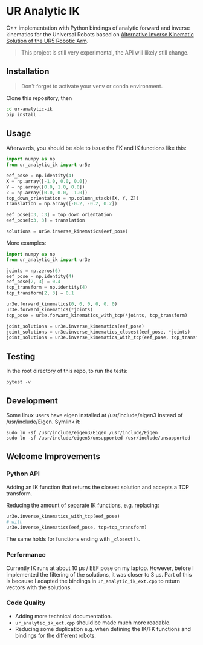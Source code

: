 UR Analytic IK
================
C++ implementation with Python bindings of analytic forward and inverse kinematics for the Universal Robots based on [Alternative Inverse Kinematic Solution of the UR5 Robotic Arm](https://link.springer.com/chapter/10.1007/978-3-030-90033-5_22).

> This project is still very experimental, the API will likely still change.

Installation
------------

> Don't forget to activate your venv or conda environment.

Clone this repository, then
```bash
cd ur-analytic-ik
pip install .
```


Usage
-----
Afterwards, you should be able to issue the FK and IK functions like this:

```python
import numpy as np
from ur_analytic_ik import ur5e

eef_pose = np.identity(4)
X = np.array([-1.0, 0.0, 0.0])
Y = np.array([0.0, 1.0, 0.0])
Z = np.array([0.0, 0.0, -1.0])
top_down_orientation = np.column_stack([X, Y, Z])
translation = np.array([-0.2, -0.2, 0.2])

eef_pose[:3, :3] = top_down_orientation
eef_pose[:3, 3] = translation

solutions = ur5e.inverse_kinematics(eef_pose)
```

More examples:
```python
import numpy as np
from ur_analytic_ik import ur3e

joints = np.zeros(6)
eef_pose = np.identity(4)
eef_pose[2, 3] = 0.4
tcp_transform = np.identity(4)
tcp_transform[2, 3] = 0.1

ur3e.forward_kinematics(0, 0, 0, 0, 0, 0)
ur3e.forward_kinematics(*joints)
tcp_pose = ur3e.forward_kinematics_with_tcp(*joints, tcp_transform)

joint_solutions = ur3e.inverse_kinematics(eef_pose)
joint_solutions = ur3e.inverse_kinematics_closest(eef_pose, *joints)
joint_solutions = ur3e.inverse_kinematics_with_tcp(eef_pose, tcp_transform)
```


Testing
-------
In the root directory of this repo, to run the tests:
```
pytest -v
```

Development
--------------------
Some linux users have eigen installed at /usr/include/eigen3 instead of /usr/include/Eigen. Symlink it:
```
sudo ln -sf /usr/include/eigen3/Eigen /usr/include/Eigen
sudo ln -sf /usr/include/eigen3/unsupported /usr/include/unsupported
```

Welcome Improvements
--------------------

### Python API
Adding an IK function that returns the closest solution and accepts a TCP transform.

Reducing the amount of separate IK functions, e.g. replacing:
```python
ur3e.inverse_kinematics_with_tcp(eef_pose)
# with
ur3e.inverse_kinematics(eef_pose, tcp=tcp_transform)
```
The same holds for functions ending with `_closest()`.

### Performance
Currently IK runs at about 10 μs / EEF pose on my laptop.
However, before I implemented the filtering of the solutions, it was closer to 3 μs.
Part of this is because I adapted the bindings in `ur_analytic_ik_ext.cpp` to return vectors with the solutions.

### Code Quality
* Adding more technical documentation.
* `ur_analytic_ik_ext.cpp` should be made much more readable.
* Reducing some duplication e.g. when defining the IK/FK functions and bindings for the different robots.
